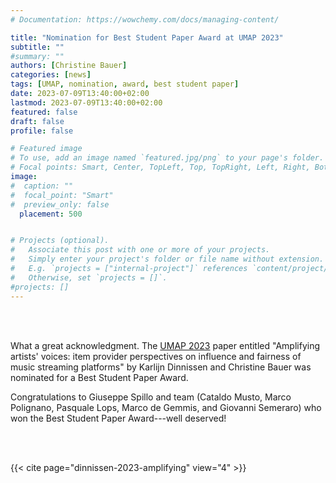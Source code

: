 ```yaml
---
# Documentation: https://wowchemy.com/docs/managing-content/

title: "Nomination for Best Student Paper Award at UMAP 2023"
subtitle: ""
#summary: ""
authors: [Christine Bauer]
categories: [news]
tags: [UMAP, nomination, award, best student paper]
date: 2023-07-09T13:40:00+02:00
lastmod: 2023-07-09T13:40:00+02:00
featured: false
draft: false
profile: false

# Featured image
# To use, add an image named `featured.jpg/png` to your page's folder.
# Focal points: Smart, Center, TopLeft, Top, TopRight, Left, Right, BottomLeft, Bottom, BottomRight.
image:
#  caption: ""
#  focal_point: "Smart"
#  preview_only: false
  placement: 500


# Projects (optional).
#   Associate this post with one or more of your projects.
#   Simply enter your project's folder or file name without extension.
#   E.g. `projects = ["internal-project"]` references `content/project/deep-learning/index.md`.
#   Otherwise, set `projects = []`.
#projects: []
---
```


<br><br>

What a great acknowledgment. The [UMAP 2023](https://www.um.org/umap2023/) paper entitled "Amplifying artists' voices: item provider perspectives on influence and fairness of music streaming platforms" by Karlijn Dinnissen and Christine Bauer was nominated for a Best Student Paper Award.

Congratulations to Giuseppe Spillo and team (Cataldo Musto, Marco Polignano, Pasquale Lops, Marco de Gemmis, and Giovanni Semeraro) who won the Best Student Paper Award---well deserved!

<br><br>

{{< cite page="dinnissen-2023-amplifying" view="4" >}}